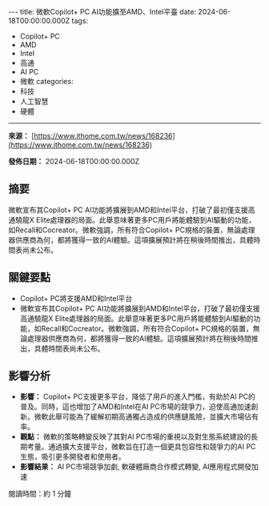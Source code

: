 \---
title: 微軟Copilot+ PC AI功能擴至AMD、Intel平臺
date: 2024-06-18T00:00:00.000Z
tags:
- Copilot+ PC
- AMD
- Intel
- 高通
- AI PC
- 微軟
categories:
- 科技
- 人工智慧
- 硬體
---

**來源：** [https://www.ithome.com.tw/news/168236](https://www.ithome.com.tw/news/168236)

**發佈日期：** 2024-06-18T00:00:00.000Z

## 摘要

微軟宣布其Copilot+ PC AI功能將擴展到AMD和Intel平台，打破了最初僅支援高通驍龍X Elite處理器的局面。此舉意味著更多PC用戶將能體驗到AI驅動的功能，如Recall和Cocreator。微軟強調，所有符合Copilot+ PC規格的裝置，無論處理器供應商為何，都將獲得一致的AI體驗。這項擴展預計將在稍後時間推出，具體時間表尚未公布。

## 關鍵要點

*   Copilot+ PC將支援AMD和Intel平台
*   微軟宣布其Copilot+ PC AI功能將擴展到AMD和Intel平台，打破了最初僅支援高通驍龍X Elite處理器的局面。此舉意味著更多PC用戶將能體驗到AI驅動的功能，如Recall和Cocreator。微軟強調，所有符合Copilot+ PC規格的裝置，無論處理器供應商為何，都將獲得一致的AI體驗。這項擴展預計將在稍後時間推出，具體時間表尚未公布。

## 影響分析

*   **影響：** Copilot+ PC支援更多平台，降低了用戶的進入門檻，有助於AI PC的普及。同時，這也增加了AMD和Intel在AI PC市場的競爭力，迫使高通加速創新。微軟此舉可能為了緩解初期高通獨占造成的供應鏈風險，並擴大市場佔有率。
*   **觀點：** 微軟的策略轉變反映了其對AI PC市場的重視以及對生態系統建設的長期考量。通過擴大支援平台，微軟旨在打造一個更具包容性和競爭力的AI PC生態，吸引更多開發者和使用者。
*   **影響結果：** AI PC市場競爭加劇, 軟硬體廠商合作模式轉變, AI應用程式開發加速

閱讀時間：約 1 分鐘